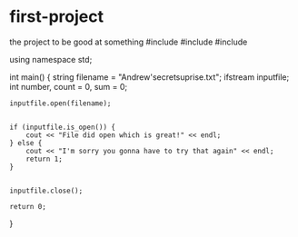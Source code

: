 # first-project
the project to be good at something 
#include <iostream>
#include <fstream>
#include <string>

using namespace std;

int main() {
    string filename = "Andrew'secretsuprise.txt";
    ifstream inputfile;
    int number, count = 0, sum = 0;

  
    inputfile.open(filename);

   
    if (inputfile.is_open()) {   
        cout << "File did open which is great!" << endl;
    } else {
        cout << "I'm sorry you gonna have to try that again" << endl;
        return 1; 
    }

    
    inputfile.close();

    return 0; 
}

